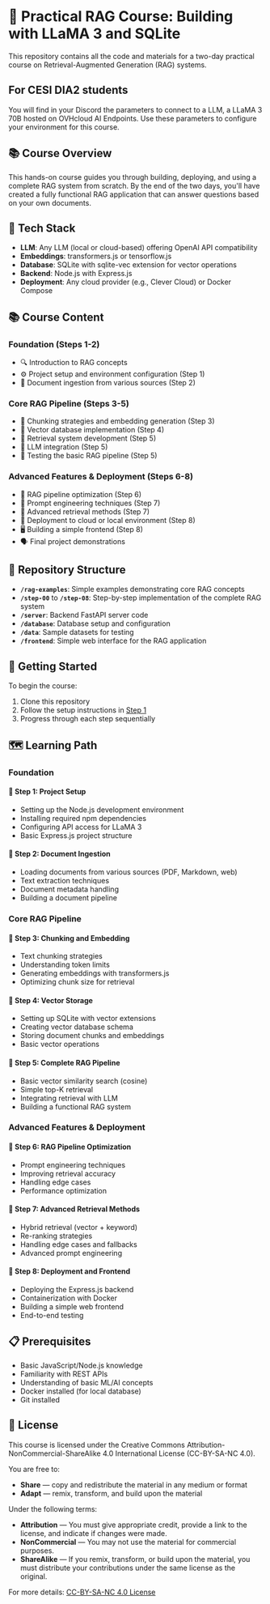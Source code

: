 # 🧠 Practical RAG Course: Building with LLaMA 3 and SQLite

This repository contains all the code and materials for a two-day practical course on Retrieval-Augmented Generation (RAG) systems.

## For CESI DIA2 students

You will find in your Discord the parameters to connect to a LLM, a LLaMA 3 70B hosted on OVHcloud AI Endpoints. Use these parameters to configure your environment for this course.

## 📚 Course Overview

This hands-on course guides you through building, deploying, and using a complete RAG system from scratch. By the end of the two days, you'll have created a fully functional RAG application that can answer questions based on your own documents.

## 🔧 Tech Stack

- **LLM**: Any LLM (local or cloud-based) offering OpenAI API compatibility
- **Embeddings**: transformers.js or tensorflow.js
- **Database**: SQLite with sqlite-vec extension for vector operations
- **Backend**: Node.js with Express.js
- **Deployment**: Any cloud provider (e.g., Clever Cloud) or Docker Compose

## 📚 Course Content

### Foundation (Steps 1-2)
- 🔍 Introduction to RAG concepts
- ⚙️ Project setup and environment configuration (Step 1)
- 📄 Document ingestion from various sources (Step 2)

### Core RAG Pipeline (Steps 3-5)
- 🔢 Chunking strategies and embedding generation (Step 3)
- 💾 Vector database implementation (Step 4)
- 🔎 Retrieval system development (Step 5)
- 🤖 LLM integration (Step 5)
- 🧪 Testing the basic RAG pipeline (Step 5)

### Advanced Features & Deployment (Steps 6-8)
- 🔧 RAG pipeline optimization (Step 6)
- 📝 Prompt engineering techniques (Step 7)
- 🔄 Advanced retrieval methods (Step 7)
- 🚀 Deployment to cloud or local environment (Step 8)
- 🖥️ Building a simple frontend (Step 8)
- 🗣️ Final project demonstrations

## 📁 Repository Structure

- **`/rag-examples`**: Simple examples demonstrating core RAG concepts
- **`/step-00`** to **`/step-08`**: Step-by-step implementation of the complete RAG system
- **`/server`**: Backend FastAPI server code
- **`/database`**: Database setup and configuration
- **`/data`**: Sample datasets for testing
- **`/frontend`**: Simple web interface for the RAG application


## 🚀 Getting Started

To begin the course:

1. Clone this repository
2. Follow the setup instructions in [Step 1](/step-01/README.md)
3. Progress through each step sequentially

## 🗺️ Learning Path

### Foundation

#### 📌 Step 1: Project Setup
- Setting up the Node.js development environment
- Installing required npm dependencies
- Configuring API access for LLaMA 3
- Basic Express.js project structure

#### 📌 Step 2: Document Ingestion
- Loading documents from various sources (PDF, Markdown, web)
- Text extraction techniques
- Document metadata handling
- Building a document pipeline

### Core RAG Pipeline

#### 📌 Step 3: Chunking and Embedding
- Text chunking strategies
- Understanding token limits
- Generating embeddings with transformers.js
- Optimizing chunk size for retrieval

#### 📌 Step 4: Vector Storage
- Setting up SQLite with vector extensions
- Creating vector database schema
- Storing document chunks and embeddings
- Basic vector operations

#### 📌 Step 5: Complete RAG Pipeline
- Basic vector similarity search (cosine)
- Simple top-K retrieval
- Integrating retrieval with LLM
- Building a functional RAG system

### Advanced Features & Deployment

#### 📌 Step 6: RAG Pipeline Optimization
- Prompt engineering techniques
- Improving retrieval accuracy
- Handling edge cases
- Performance optimization

#### 📌 Step 7: Advanced Retrieval Methods
- Hybrid retrieval (vector + keyword)
- Re-ranking strategies
- Handling edge cases and fallbacks
- Advanced prompt engineering

#### 📌 Step 8: Deployment and Frontend
- Deploying the Express.js backend
- Containerization with Docker
- Building a simple web frontend
- End-to-end testing

## 📋 Prerequisites

- Basic JavaScript/Node.js knowledge
- Familiarity with REST APIs
- Understanding of basic ML/AI concepts
- Docker installed (for local database)
- Git installed

## 📜 License

This course is licensed under the Creative Commons Attribution-NonCommercial-ShareAlike 4.0 International License (CC-BY-SA-NC 4.0).

You are free to:
- **Share** — copy and redistribute the material in any medium or format
- **Adapt** — remix, transform, and build upon the material

Under the following terms:
- **Attribution** — You must give appropriate credit, provide a link to the license, and indicate if changes were made.
- **NonCommercial** — You may not use the material for commercial purposes.
- **ShareAlike** — If you remix, transform, or build upon the material, you must distribute your contributions under the same license as the original.

For more details: [CC-BY-SA-NC 4.0 License](https://creativecommons.org/licenses/by-nc-sa/4.0/)
